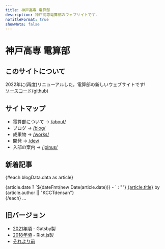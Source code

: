 ```yaml
---
title: 神戸高専 電算部
description: 神戸高専電算部のウェブサイトです．
noTitleFormat: true
showMeta: false
---
```


<script>
  import Meta from "$lib/meta.svelte"
  import { dateFmt } from "$lib/fmt"

  export let data
  const { blogData } = data
</script>

<h1>
  <span class="inline-block">神戸高専</span>
  <span class="inline-block">電算部</span>
</h1>

## このサイトについて

2022年に(再度)リニューアルした，電算部の新しいウェブサイトです!  
[ソースコード(github)](https://github.com/KCCTdensan/d3bu.net)

## サイトマップ

- 電算部について -> [/about/](/about/)
- ブログ -> [/blog/](/blog/)
- 成果物 -> [/works/](/works/)
- 開発 -> [/dev/](/dev/)
- 入部の案内 -> [/joinus/](/joinus/)

## 新着記事

{#each blogData.data as article}
  <article>
    {article.date ? `${dateFmt(new Date(article.date))} - ` : ""}
    <a href={`/blog/${article.slug}`}>{article.title}</a>
    <span class="inline-block">by {article.author || "KCCTdensan"}</span>
  </article>
{/each}
...

## 旧バージョン

- <a href="/old/v1/" rel="external">2021年頃</a> - Gatsby製
- <a href="/old/v0/" rel="external">2018年頃</a> - Riot.js製
- [それより前](/iseki/)
